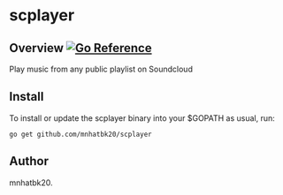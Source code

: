 # scplayer

## Overview [![Go Reference](https://pkg.go.dev/badge/github.com/mnhatbk20/scplayer.svg)](https://pkg.go.dev/github.com/mnhatbk20/scplayer)

Play music from any public playlist on Soundcloud

## Install
To install or update the scplayer binary into your $GOPATH as usual, run:
```
go get github.com/mnhatbk20/scplayer
```

## Author

mnhatbk20.

